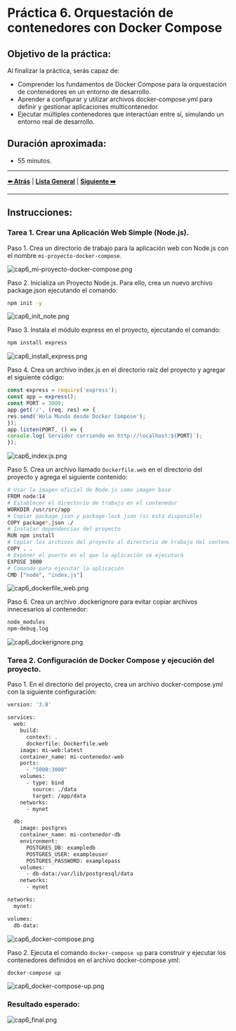# Práctica 6. Orquestación de contenedores con Docker Compose

## Objetivo de la práctica:

Al finalizar la práctica, serás capaz de:
- Comprender los fundamentos de Docker Compose para la orquestación de contenedores en un entorno de desarrollo.
- Aprender a configurar y utilizar archivos docker-compose.yml para definir y gestionar aplicaciones multicontenedor.
- Ejecutar múltiples contenedores que interactúan entre sí, simulando un entorno real de desarrollo.

## Duración aproximada:
- 55 minutos.

---

**[⬅️ Atrás](https://netec-mx.github.io/DOCK_KUB/Capitulo5/)** | **[Lista General](https://netec-mx.github.io/DOCK_KUB/)** | **[Siguiente ➡️](https://netec-mx.github.io/DOCK_KUB/Capitulo7/)**

---

## Instrucciones:

### Tarea 1. Crear una Aplicación Web Simple (Node.js).

Paso 1. Crea un directorio de trabajo para la aplicación web con Node.js con el nombre `mi-proyecto-docker-compose`.

![cap6_mi-proyecto-docker-compose.png](../images/cap6_mi-proyecto-docker-compose.png)

Paso 2. Inicializa un Proyecto Node.js. Para ello, crea un nuevo archivo package.json ejecutando el comando:

```bash
npm init -y
```

![cap6_init_note.png](../images/cap6_init_note.png)

Paso 3. Instala el módulo express en el proyecto, ejecutando el comando:

```bash
npm install express
```

![cap6_install_express.png](../images/cap6_install_express.png)

Paso 4. Crea un archivo index.js en el directorio raíz del proyecto y agregar el siguiente código:

```javascript
const express = require('express');
const app = express();
const PORT = 3000;
app.get('/', (req, res) => {
res.send('Hola Mundo desde Docker Compose');
});
app.listen(PORT, () => {
console.log(`Servidor corriendo en http://localhost:${PORT}`);
});
```

![cap6_index:js.png](../images/cap6_index_js.png)

Paso 5. Crea un archivo llamado `Dockerfile.web` en el directorio del proyecto y agrega el siguiente contenido:

```bash
# Usar la imagen oficial de Node.js como imagen base
FROM node:14
# Establecer el directorio de trabajo en el contenedor
WORKDIR /usr/src/app
# Copiar package.json y package-lock.json (si está disponible)
COPY package*.json ./
# Instalar dependencias del proyecto
RUN npm install
# Copiar los archivos del proyecto al directorio de trabajo del contenedor
COPY . .
# Exponer el puerto en el que la aplicación se ejecutará
EXPOSE 3000
# Comando para ejecutar la aplicación
CMD ["node", "index.js"]
```

![cap6_dockerfile_web.png](../images/cap6_dockerfile_web.png)

Paso 6. Crea un archivo .dockerignore para evitar copiar archivos innecesarios al contenedor:

```bash
node_modules
npm-debug.log
```

![cap6_dockerignore.png](../images/cap6_dockerignore.png)

### Tarea 2. Configuración de Docker Compose y ejecución del proyecto.

Paso 1. En el directorio del proyecto, crea un archivo docker-compose.yml con la siguiente configuración:

```bash
version: '3.8'

services:
  web:
    build:
      context: .
      dockerfile: Dockerfile.web
    image: mi-web:latest
    container_name: mi-contenedor-web
    ports:
      - "5000:3000"
    volumes:
      - type: bind
        source: ./data
        target: /app/data
    networks:
      - mynet

  db:
    image: postgres
    container_name: mi-contenedor-db
    environment:
      POSTGRES_DB: exampledb
      POSTGRES_USER: exampleuser
      POSTGRES_PASSWORD: examplepass
    volumes:
      - db-data:/var/lib/postgresql/data
    networks:
      - mynet

networks:
  mynet:

volumes:
  db-data:
```

![cap6_docker-compose.png](../images/cap6_docker-compose.png)

Paso 2. Ejecuta el comando `docker-compose up` para construir y ejecutar los contenedores definidos en el archivo docker-compose.yml:

```bash
docker-compose up
```

![cap6_docker-compose-up.png](../images/cap6_docker-compose-up.png)


### Resultado esperado:

![cap6_final.png](../images/cap6_final.png)
